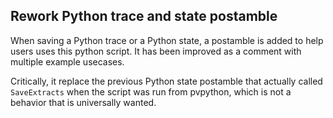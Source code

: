 ## Rework Python trace and state postamble

When saving a Python trace or a Python state,
a postamble is added to help users uses this python script.
It has been improved as a comment with multiple example
usecases.

Critically, it replace the previous Python state postamble that
actually called `SaveExtracts` when the script was run from pvpython,
which is not a behavior that is universally wanted.
